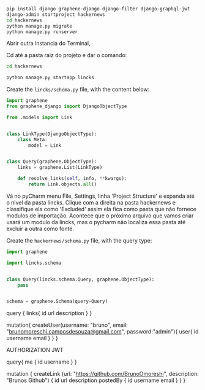 





```bash
pip install django graphene-django django-filter django-graphql-jwt
django-admin startproject hackernews
cd hackernews
python manage.py migrate
python manage.py runserver
```

Abrir outra instancia do Terminal,

Cd até a pasta raiz do projeto e dar o comando:

```bash
cd hackernews
```

```bash
python manage.py startapp lincks
```

Create the `lincks/schema.py` file, with the content below:

```python
import graphene
from graphene_django import DjangoObjectType

from .models import Link


class LinkType(DjangoObjectType):
    class Meta:
        model = Link


class Query(graphene.ObjectType):
    links = graphene.List(LinkType)

    def resolve_links(self, info, **kwargs):
        return Link.objects.all()
```



Vá no pyCharm menu File, Settings, linha 'Project Structure' e expanda até o nivel da pasta lincks. Clique com a direita na pasta hackernews e classifique ela como 'Excluded' assim ela fica como pasta que não fornece modulos de importação. Acontece que o próximo arquivo que vamos criar usará um modulo da lincks, mas o pycharm não localiza essa pasta até excluir a outra como fonte.

Create the `hackernews/schema.py` file, with the query type:

```python
import graphene

import lincks.schema


class Query(lincks.schema.Query, graphene.ObjectType):
    pass


schema = graphene.Schema(query=Query)
```

query {
  links{
    id
    url
    description
  }
}



mutation{
  createUser(username: "bruno", email: "brunomoreschi.camposdesouza@gmail.com", password:"admin"){
    user{
      id
      username
      email
    }
  }
}



AUTHORIZATION JWT



query{
  me {
    id
    username
  }
}



mutation {
  createLink (url: "https://github.com/BrunoOmoreshi", description: "Brunos Github") {
    id
    url
    description
    postedBy {
      id
      username
      email
    }
  }
}

